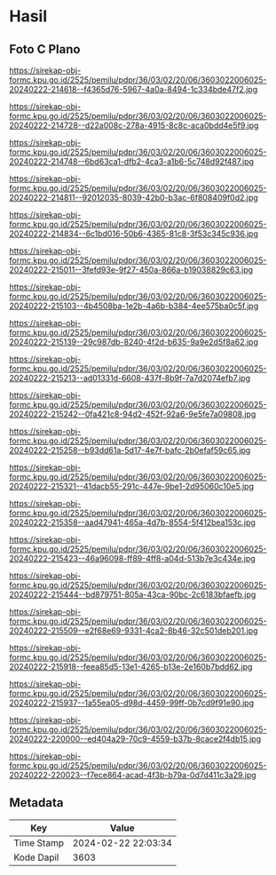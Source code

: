 # Hasil

## Foto C Plano

https://sirekap-obj-formc.kpu.go.id/2525/pemilu/pdpr/36/03/02/20/06/3603022006025-20240222-214618--f4365d76-5967-4a0a-8494-1c334bde47f2.jpg

https://sirekap-obj-formc.kpu.go.id/2525/pemilu/pdpr/36/03/02/20/06/3603022006025-20240222-214728--d22a008c-278a-4915-8c8c-aca0bdd4e5f9.jpg

https://sirekap-obj-formc.kpu.go.id/2525/pemilu/pdpr/36/03/02/20/06/3603022006025-20240222-214748--6bd63ca1-dfb2-4ca3-a1b6-5c748d92f487.jpg

https://sirekap-obj-formc.kpu.go.id/2525/pemilu/pdpr/36/03/02/20/06/3603022006025-20240222-214811--92012035-8039-42b0-b3ac-6f808409f0d2.jpg

https://sirekap-obj-formc.kpu.go.id/2525/pemilu/pdpr/36/03/02/20/06/3603022006025-20240222-214834--6c1bd016-50b6-4365-81c8-3f53c345c936.jpg

https://sirekap-obj-formc.kpu.go.id/2525/pemilu/pdpr/36/03/02/20/06/3603022006025-20240222-215011--3fefd93e-9f27-450a-866a-b19038829c63.jpg

https://sirekap-obj-formc.kpu.go.id/2525/pemilu/pdpr/36/03/02/20/06/3603022006025-20240222-215103--4b4508ba-1e2b-4a6b-b384-4ee575ba0c5f.jpg

https://sirekap-obj-formc.kpu.go.id/2525/pemilu/pdpr/36/03/02/20/06/3603022006025-20240222-215139--29c987db-8240-4f2d-b635-9a9e2d5f8a62.jpg

https://sirekap-obj-formc.kpu.go.id/2525/pemilu/pdpr/36/03/02/20/06/3603022006025-20240222-215213--ad01331d-6608-437f-8b9f-7a7d2074efb7.jpg

https://sirekap-obj-formc.kpu.go.id/2525/pemilu/pdpr/36/03/02/20/06/3603022006025-20240222-215242--0fa421c8-94d2-452f-92a6-9e5fe7a09808.jpg

https://sirekap-obj-formc.kpu.go.id/2525/pemilu/pdpr/36/03/02/20/06/3603022006025-20240222-215258--b93dd61a-5d17-4e7f-bafc-2b0efaf59c65.jpg

https://sirekap-obj-formc.kpu.go.id/2525/pemilu/pdpr/36/03/02/20/06/3603022006025-20240222-215321--41dacb55-291c-447e-9be1-2d95060c10e5.jpg

https://sirekap-obj-formc.kpu.go.id/2525/pemilu/pdpr/36/03/02/20/06/3603022006025-20240222-215358--aad47941-465a-4d7b-8554-5f412bea153c.jpg

https://sirekap-obj-formc.kpu.go.id/2525/pemilu/pdpr/36/03/02/20/06/3603022006025-20240222-215423--46a96098-ff89-4ff8-a04d-513b7e3c434e.jpg

https://sirekap-obj-formc.kpu.go.id/2525/pemilu/pdpr/36/03/02/20/06/3603022006025-20240222-215444--bd879751-805a-43ca-90bc-2c6183bfaefb.jpg

https://sirekap-obj-formc.kpu.go.id/2525/pemilu/pdpr/36/03/02/20/06/3603022006025-20240222-215509--e2f68e69-9331-4ca2-8b46-32c501deb201.jpg

https://sirekap-obj-formc.kpu.go.id/2525/pemilu/pdpr/36/03/02/20/06/3603022006025-20240222-215918--feea85d5-13e1-4265-b13e-2e160b7bdd62.jpg

https://sirekap-obj-formc.kpu.go.id/2525/pemilu/pdpr/36/03/02/20/06/3603022006025-20240222-215937--1a55ea05-d98d-4459-99ff-0b7cd9f91e90.jpg

https://sirekap-obj-formc.kpu.go.id/2525/pemilu/pdpr/36/03/02/20/06/3603022006025-20240222-220000--ed404a29-70c9-4559-b37b-8cace2f4db15.jpg

https://sirekap-obj-formc.kpu.go.id/2525/pemilu/pdpr/36/03/02/20/06/3603022006025-20240222-220023--f7ece864-acad-4f3b-b79a-0d7d411c3a29.jpg


## Metadata

| Key        | Value               |
| ---------- | ------------------- |
| Time Stamp | 2024-02-22 22:03:34 |
| Kode Dapil | 3603                |



